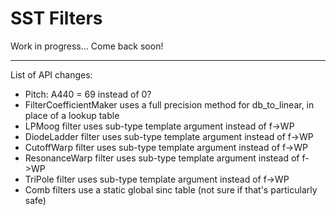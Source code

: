 # SST Filters

Work in progress... Come back soon!

---

List of API changes:
- Pitch: A440 = 69 instead of 0?
- FilterCoefficientMaker uses a full precision method for db_to_linear, in place of a lookup table
- LPMoog filter uses sub-type template argument instead of f->WP
- DiodeLadder filter uses sub-type template argument instead of f->WP
- CutoffWarp filter uses sub-type template argument instead of f->WP
- ResonanceWarp filter uses sub-type template argument instead of f->WP
- TriPole filter uses sub-type template argument instead of f->WP
- Comb filters use a static global sinc table (not sure if that's particularly safe)
